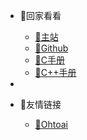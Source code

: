 <!-- _navbar.md -->

* 🌝回家看看
  * [🍎主站](http://www.beiklive.top)
  * [🍑Github](https://github.com/beiklive)
  * [🛵C手册](http://www.beiklive.top/c)
  * [🚚C++手册](http://www.beiklive.top/cpp)

*  

* 🌹友情链接
  * [🤪Ohtoai](https://ohtoai.top)